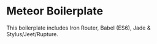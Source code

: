 # Meteor Boilerplate

This boilerplate includes Iron Router, Babel (ES6), Jade & Stylus/Jeet/Rupture.
